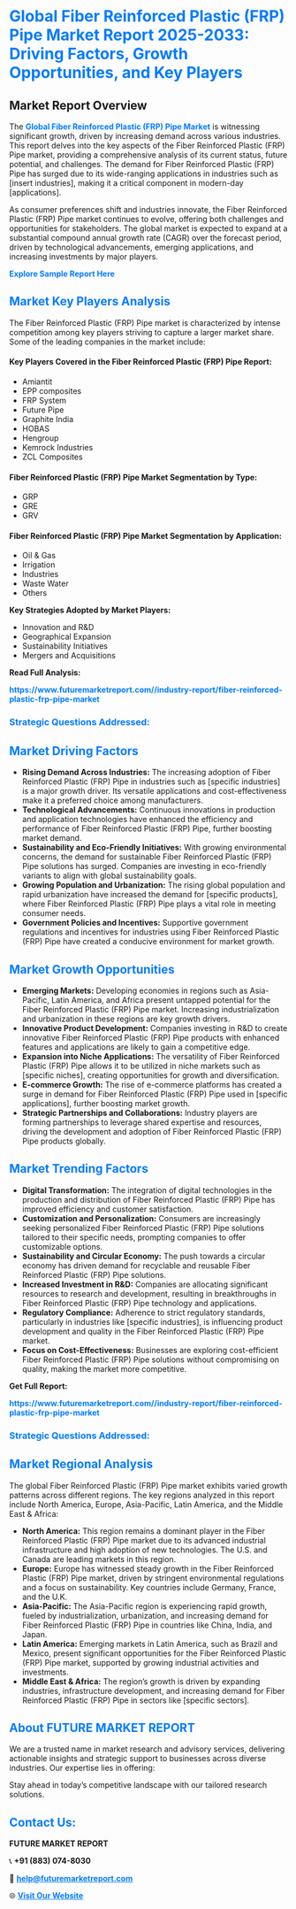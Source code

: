 <h1 style="color: #007BFF;">Global Fiber Reinforced Plastic (FRP) Pipe Market Report 2025-2033: Driving Factors, Growth Opportunities, and Key Players</h1>

<section id="overview">
<h2>Market Report Overview</h2>
<p>The <a href="https://www.futuremarketreport.com//industry-report/fiber-reinforced-plastic-frp-pipe-market" style="color: #007BFF; text-decoration: none;"><strong>Global Fiber Reinforced Plastic (FRP) Pipe Market</strong></a> is witnessing significant growth, driven by increasing demand across various industries. This report delves into the key aspects of the Fiber Reinforced Plastic (FRP) Pipe market, providing a comprehensive analysis of its current status, future potential, and challenges. The demand for Fiber Reinforced Plastic (FRP) Pipe has surged due to its wide-ranging applications in industries such as [insert industries], making it a critical component in modern-day [applications].</p>
<p>As consumer preferences shift and industries innovate, the Fiber Reinforced Plastic (FRP) Pipe market continues to evolve, offering both challenges and opportunities for stakeholders. The global market is expected to expand at a substantial compound annual growth rate (CAGR) over the forecast period, driven by technological advancements, emerging applications, and increasing investments by major players.</p>
</section>

<section id="overview">
<p><a href="https://www.futuremarketreport.com//request-sample/reportId=50650" style="color: #007BFF; text-decoration: none;"><strong>Explore Sample Report Here</strong></a></p>
</section>

<section id="key-players">
<h2 style="color: #007BFF;">Market Key Players Analysis</h2>
<p>The Fiber Reinforced Plastic (FRP) Pipe market is characterized by intense competition among key players striving to capture a larger market share. Some of the leading companies in the market include:</p>
<h4>Key Players Covered in the Fiber Reinforced Plastic (FRP) Pipe Report:</h4>
<ul><li>Amiantit</li><li>EPP composites</li><li>FRP System</li><li>Future Pipe</li><li>Graphite India</li><li>HOBAS</li><li>Hengroup</li><li>Kemrock Industries</li><li>ZCL Composites</li></ul>
<h4>Fiber Reinforced Plastic (FRP) Pipe Market Segmentation by Type:</h4>
<ul><li>GRP</li><li>GRE</li><li>GRV</li></ul>

<h4>Fiber Reinforced Plastic (FRP) Pipe Market Segmentation by Application:</h4>
<ul><li>Oil &amp; Gas</li><li>Irrigation</li><li>Industries</li><li>Waste Water</li><li>Others</li></ul>
<p><strong>Key Strategies Adopted by Market Players:</strong></p>
<ul>
<li>Innovation and R&D</li>
<li>Geographical Expansion</li>
<li>Sustainability Initiatives</li>
<li>Mergers and Acquisitions</li>
</ul>
</section>

<section>
<p><strong>Read Full Analysis: </strong></p><a href="https://www.futuremarketreport.com//industry-report/fiber-reinforced-plastic-frp-pipe-market" style="color: #007BFF; text-decoration: none;"><strong>https://www.futuremarketreport.com//industry-report/fiber-reinforced-plastic-frp-pipe-market</strong></a>
<h3 style="color: #007BFF;">Strategic Questions Addressed:</h3>
</section>

<section id="driving-factors">
<h2 style="color: #007BFF;">Market Driving Factors</h2>
<ul>
<li><strong>Rising Demand Across Industries:</strong> The increasing adoption of Fiber Reinforced Plastic (FRP) Pipe in industries such as [specific industries] is a major growth driver. Its versatile applications and cost-effectiveness make it a preferred choice among manufacturers.</li>
<li><strong>Technological Advancements:</strong> Continuous innovations in production and application technologies have enhanced the efficiency and performance of Fiber Reinforced Plastic (FRP) Pipe, further boosting market demand.</li>
<li><strong>Sustainability and Eco-Friendly Initiatives:</strong> With growing environmental concerns, the demand for sustainable Fiber Reinforced Plastic (FRP) Pipe solutions has surged. Companies are investing in eco-friendly variants to align with global sustainability goals.</li>
<li><strong>Growing Population and Urbanization:</strong> The rising global population and rapid urbanization have increased the demand for [specific products], where Fiber Reinforced Plastic (FRP) Pipe plays a vital role in meeting consumer needs.</li>
<li><strong>Government Policies and Incentives:</strong> Supportive government regulations and incentives for industries using Fiber Reinforced Plastic (FRP) Pipe have created a conducive environment for market growth.</li>
</ul>
</section>

<section id="growth-opportunities">
<h2 style="color: #007BFF;">Market Growth Opportunities</h2>
<ul>
<li><strong>Emerging Markets:</strong> Developing economies in regions such as Asia-Pacific, Latin America, and Africa present untapped potential for the Fiber Reinforced Plastic (FRP) Pipe market. Increasing industrialization and urbanization in these regions are key growth drivers.</li>
<li><strong>Innovative Product Development:</strong> Companies investing in R&D to create innovative Fiber Reinforced Plastic (FRP) Pipe products with enhanced features and applications are likely to gain a competitive edge.</li>
<li><strong>Expansion into Niche Applications:</strong> The versatility of Fiber Reinforced Plastic (FRP) Pipe allows it to be utilized in niche markets such as [specific niches], creating opportunities for growth and diversification.</li>
<li><strong>E-commerce Growth:</strong> The rise of e-commerce platforms has created a surge in demand for Fiber Reinforced Plastic (FRP) Pipe used in [specific applications], further boosting market growth.</li>
<li><strong>Strategic Partnerships and Collaborations:</strong> Industry players are forming partnerships to leverage shared expertise and resources, driving the development and adoption of Fiber Reinforced Plastic (FRP) Pipe products globally.</li>
</ul>
</section>

<section id="trending-factors">
<h2 style="color: #007BFF;">Market Trending Factors</h2>
<ul>
<li><strong>Digital Transformation:</strong> The integration of digital technologies in the production and distribution of Fiber Reinforced Plastic (FRP) Pipe has improved efficiency and customer satisfaction.</li>
<li><strong>Customization and Personalization:</strong> Consumers are increasingly seeking personalized Fiber Reinforced Plastic (FRP) Pipe solutions tailored to their specific needs, prompting companies to offer customizable options.</li>
<li><strong>Sustainability and Circular Economy:</strong> The push towards a circular economy has driven demand for recyclable and reusable Fiber Reinforced Plastic (FRP) Pipe solutions.</li>
<li><strong>Increased Investment in R&D:</strong> Companies are allocating significant resources to research and development, resulting in breakthroughs in Fiber Reinforced Plastic (FRP) Pipe technology and applications.</li>
<li><strong>Regulatory Compliance:</strong> Adherence to strict regulatory standards, particularly in industries like [specific industries], is influencing product development and quality in the Fiber Reinforced Plastic (FRP) Pipe market.</li>
<li><strong>Focus on Cost-Effectiveness:</strong> Businesses are exploring cost-efficient Fiber Reinforced Plastic (FRP) Pipe solutions without compromising on quality, making the market more competitive.</li>
</ul>
</section>

<section>
<p><strong>Get Full Report: </strong></p><a href="https://www.futuremarketreport.com//industry-report/fiber-reinforced-plastic-frp-pipe-market" style="color: #007BFF; text-decoration: none;"><strong>https://www.futuremarketreport.com//industry-report/fiber-reinforced-plastic-frp-pipe-market</strong></a>
<h3 style="color: #007BFF;">Strategic Questions Addressed:</h3>
</section>


<section id="regional-analysis">
<h2 style="color: #007BFF;">Market Regional Analysis</h2>
<p>The global Fiber Reinforced Plastic (FRP) Pipe market exhibits varied growth patterns across different regions. The key regions analyzed in this report include North America, Europe, Asia-Pacific, Latin America, and the Middle East & Africa:</p>
<ul>
<li><strong>North America:</strong> This region remains a dominant player in the Fiber Reinforced Plastic (FRP) Pipe market due to its advanced industrial infrastructure and high adoption of new technologies. The U.S. and Canada are leading markets in this region.</li>
<li><strong>Europe:</strong> Europe has witnessed steady growth in the Fiber Reinforced Plastic (FRP) Pipe market, driven by stringent environmental regulations and a focus on sustainability. Key countries include Germany, France, and the U.K.</li>
<li><strong>Asia-Pacific:</strong> The Asia-Pacific region is experiencing rapid growth, fueled by industrialization, urbanization, and increasing demand for Fiber Reinforced Plastic (FRP) Pipe in countries like China, India, and Japan.</li>
<li><strong>Latin America:</strong> Emerging markets in Latin America, such as Brazil and Mexico, present significant opportunities for the Fiber Reinforced Plastic (FRP) Pipe market, supported by growing industrial activities and investments.</li>
<li><strong>Middle East & Africa:</strong> The region’s growth is driven by expanding industries, infrastructure development, and increasing demand for Fiber Reinforced Plastic (FRP) Pipe in sectors like [specific sectors].</li>
</ul>
</section>

<footer>
<h2 style="color: #007BFF;">About FUTURE MARKET REPORT</h2>
<p>We are a trusted name in market research and advisory services, delivering actionable insights and strategic support to businesses across diverse industries. Our expertise lies in offering:</p>

<p>Stay ahead in today’s competitive landscape with our tailored research solutions.</p>

<h2 style="color: #007BFF;">Contact Us:</h2>
<p><strong>FUTURE MARKET REPORT</strong></p>
<p>📞 <strong>+91 (883) 074-8030</strong></p>
<p>📧 <strong><a href="mailto:help@futuremarketreport.com" style="color: #007BFF;">help@futuremarketreport.com</a></strong></p>
<p>🌐 <strong><a href="https://www.futuremarketreport.com/" style="color: #007BFF;">Visit Our Website</a></strong></p>
</footer>